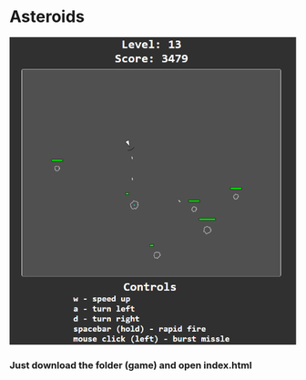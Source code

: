 <h1>Asteroids</h1>
<img src="images/asteroids-game-1.png">
<h3>Just download the folder (game) and open index.html<h3>
